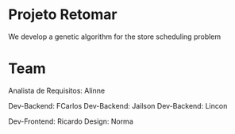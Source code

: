 # Projeto Retomar

We develop a genetic algorithm for the store scheduling problem

# Team

Analista de Requisitos: Alinne

Dev-Backend: FCarlos 
Dev-Backend: Jailson
Dev-Backend: Lincon

Dev-Frontend: Ricardo
Design: Norma
